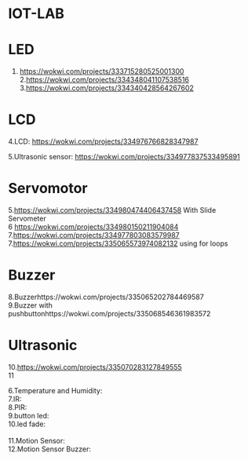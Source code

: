 # IOT-LAB

# LED
1. https://wokwi.com/projects/333715280525001300 <br>
2.https://wokwi.com/projects/334348041107538516 <br>
3.https://wokwi.com/projects/334340428564267602 <br>

# LCD
4.LCD: https://wokwi.com/projects/334976766828347987<br>

5.Ultrasonic sensor: https://wokwi.com/projects/334977837533495891<br>

# Servomotor
5.https://wokwi.com/projects/334980474406437458 With Slide Servometer <br>
6 https://wokwi.com/projects/334980150211904084 <br>
7.https://wokwi.com/projects/334977803083579987
7.https://wokwi.com/projects/335065573974082132 using for loops<br>

# Buzzer
8.Buzzerhttps://wokwi.com/projects/335065202784469587 <br>
9.Buzzer with pushbuttonhttps://wokwi.com/projects/335068546361983572 <br>

# Ultrasonic 
10.https://wokwi.com/projects/335070283127849555<br>
11










6.Temperature and Humidity:<br>
7.IR:<br>
8.PIR:<br>
9.button led:<br>
10.led fade:<br>                         
11.Motion Sensor:<br>
12.Motion Sensor Buzzer:<br>
